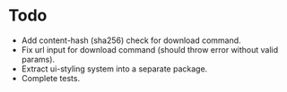 # Todo

- Add content-hash (sha256) check for download command.
- Fix url input for download command (should throw error without valid params).
- Extract ui-styling system into a separate package.
- Complete tests.

